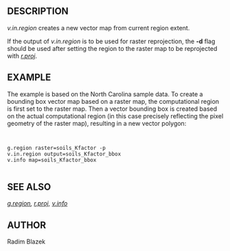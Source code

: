 
## DESCRIPTION

*v.in.region* creates a new vector map from current region
extent.

If the output of *v.in.region* is to be used for raster
reprojection, the **-d** flag should be used after setting the
region to the raster map to be reprojected with
*[r.proj](r.proj.html)*.

## EXAMPLE

The example is based on the North Carolina sample data.
To create a bounding box vector map based on a raster map, the
computational region is first set to the raster map. Then a
vector bounding box is created based on the actual computational
region (in this case precisely reflecting the pixel geometry of
the raster map), resulting in a new vector polygon:

```


g.region raster=soils_Kfactor -p
v.in.region output=soils_Kfactor_bbox
v.info map=soils_Kfactor_bbox


```

## SEE ALSO

*[g.region](g.region.html),
[r.proj](r.proj.html),
[v.info](v.info.html)*

## AUTHOR

Radim Blazek
